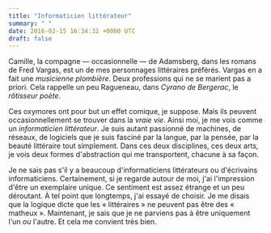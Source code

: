 ```yaml
---
title: "Informaticien littérateur"
summary: " "
date: 2016-02-15 16:34:32 +0000 UTC
draft: false
---
```

Camille, la compagne — occasionnelle — de Adamsberg, dans les romans de Fred Vargas, est un de mes personnages littéraires préférés. Vargas en a fait une <em>musicienne plombière</em>. Deux professions qui ne se marient pas a priori. Cela rappelle un peu Ragueneau, dans <em>Cyrano de Bergerac</em>, le <em>rôtisseur poète</em>.

Ces oxymores ont pour but un effet comique, je suppose. Mais ils peuvent occasionnellement se trouver dans la <em>vraie vie</em>. Ainsi moi, je me vois comme un <em>informaticien littérateur</em>. Je suis autant passionné de machines, de réseaux, de logiciels que je suis fasciné par la langue, par la pensée, par la beauté littéraire tout simplement. Dans ces deux disciplines, ces deux arts, je vois deux formes d'abstraction qui me transportent, chacune à sa façon.

Je ne sais pas s'il y a beaucoup d'informaticiens littérateurs ou d'écrivains informaticiens. Certainement, si je regarde autour de moi, j'ai l'impression d'être un exemplaire unique. Ce sentiment est assez étrange et un peu déroutant. À tel point que longtemps, j'ai essayé de choisir. Je me disais que la logique dicte que les « littéraires » ne peuvent pas être des « matheux ». Maintenant, je sais que je ne parviens pas à être uniquement l'un <em>ou</em> l'autre. Et cela me convient très bien.
